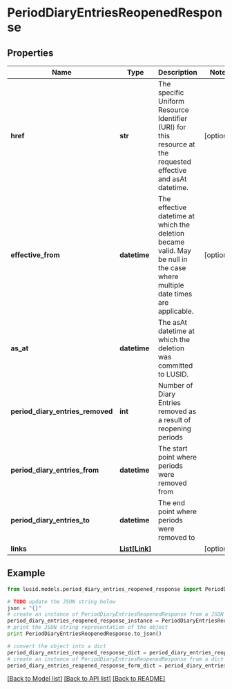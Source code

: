 # PeriodDiaryEntriesReopenedResponse


## Properties
Name | Type | Description | Notes
------------ | ------------- | ------------- | -------------
**href** | **str** | The specific Uniform Resource Identifier (URI) for this resource at the requested effective and asAt datetime. | [optional] 
**effective_from** | **datetime** | The effective datetime at which the deletion became valid. May be null in the case where multiple date times are applicable. | [optional] 
**as_at** | **datetime** | The asAt datetime at which the deletion was committed to LUSID. | 
**period_diary_entries_removed** | **int** | Number of Diary Entries removed as a result of reopening periods | 
**period_diary_entries_from** | **datetime** | The start point where periods were removed from | 
**period_diary_entries_to** | **datetime** | The end point where periods were removed to | 
**links** | [**List[Link]**](Link.md) |  | [optional] 

## Example

```python
from lusid.models.period_diary_entries_reopened_response import PeriodDiaryEntriesReopenedResponse

# TODO update the JSON string below
json = "{}"
# create an instance of PeriodDiaryEntriesReopenedResponse from a JSON string
period_diary_entries_reopened_response_instance = PeriodDiaryEntriesReopenedResponse.from_json(json)
# print the JSON string representation of the object
print PeriodDiaryEntriesReopenedResponse.to_json()

# convert the object into a dict
period_diary_entries_reopened_response_dict = period_diary_entries_reopened_response_instance.to_dict()
# create an instance of PeriodDiaryEntriesReopenedResponse from a dict
period_diary_entries_reopened_response_form_dict = period_diary_entries_reopened_response.from_dict(period_diary_entries_reopened_response_dict)
```
[[Back to Model list]](../README.md#documentation-for-models) [[Back to API list]](../README.md#documentation-for-api-endpoints) [[Back to README]](../README.md)



